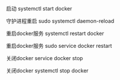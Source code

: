 启动        systemctl start docker

守护进程重启   sudo systemctl daemon-reload

重启docker服务   systemctl restart  docker

重启docker服务  sudo service docker restart

关闭docker   service docker stop   

关闭docker  systemctl stop docker

